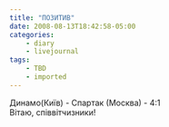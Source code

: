 ```yaml
---
title: "ПОЗИТИВ"
date: 2008-08-13T18:42:58-05:00
categories:
    - diary
    - livejournal
tags:
    - TBD
    - imported
---
```


Динамо(Київ) - Спартак (Москва) - 4:1  
Вітаю, співвітчизники!